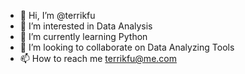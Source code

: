 - 👋 Hi, I’m @terrikfu
- 👀 I’m interested in Data Analysis
- 🌱 I’m currently learning Python
- 💞️ I’m looking to collaborate on Data Analyzing Tools
- 📫 How to reach me terrikfu@me.com

<!---
terrikfu/terrikfu is a ✨ special ✨ repository because its `README.md` (this file) appears on your GitHub profile.
You can click the Preview link to take a look at your changes.
--->
